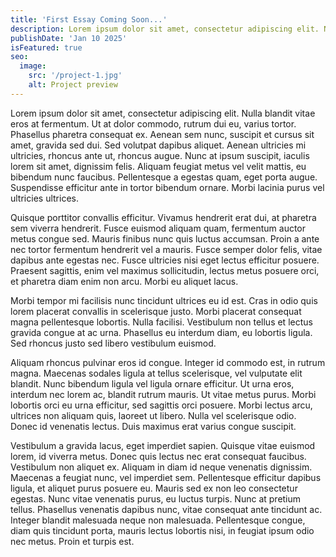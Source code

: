 ```yaml
---
title: 'First Essay Coming Soon...'
description: Lorem ipsum dolor sit amet, consectetur adipiscing elit. Nulla at.
publishDate: 'Jan 10 2025'
isFeatured: true
seo:
  image:
    src: '/project-1.jpg'
    alt: Project preview
---
```


Lorem ipsum dolor sit amet, consectetur adipiscing elit. Nulla blandit vitae eros at fermentum. Ut at dolor commodo, rutrum dui eu, varius tortor. Phasellus pharetra consequat ex. Aenean sem nunc, suscipit et cursus sit amet, gravida sed dui. Sed volutpat dapibus aliquet. Aenean ultricies mi ultricies, rhoncus ante ut, rhoncus augue. Nunc at ipsum suscipit, iaculis lorem sit amet, dignissim felis. Aliquam feugiat metus vel velit mattis, eu bibendum nunc faucibus. Pellentesque a egestas quam, eget porta augue. Suspendisse efficitur ante in tortor bibendum ornare. Morbi lacinia purus vel ultricies ultrices.

Quisque porttitor convallis efficitur. Vivamus hendrerit erat dui, at pharetra sem viverra hendrerit. Fusce euismod aliquam quam, fermentum auctor metus congue sed. Mauris finibus nunc quis luctus accumsan. Proin a ante nec tortor fermentum hendrerit vel a mauris. Fusce semper dolor felis, vitae dapibus ante egestas nec. Fusce ultricies nisi eget lectus efficitur posuere. Praesent sagittis, enim vel maximus sollicitudin, lectus metus posuere orci, et pharetra diam enim non arcu. Morbi eu aliquet lacus.

Morbi tempor mi facilisis nunc tincidunt ultrices eu id est. Cras in odio quis lorem placerat convallis in scelerisque justo. Morbi placerat consequat magna pellentesque lobortis. Nulla facilisi. Vestibulum non tellus et lectus gravida congue at ac urna. Phasellus eu interdum diam, eu lobortis ligula. Sed rhoncus justo sed libero vestibulum euismod.

Aliquam rhoncus pulvinar eros id congue. Integer id commodo est, in rutrum magna. Maecenas sodales ligula at tellus scelerisque, vel vulputate elit blandit. Nunc bibendum ligula vel ligula ornare efficitur. Ut urna eros, interdum nec lorem ac, blandit rutrum mauris. Ut vitae metus purus. Morbi lobortis orci eu urna efficitur, sed sagittis orci posuere. Morbi lectus arcu, ultrices non aliquam quis, laoreet ut libero. Nulla vel scelerisque odio. Donec id venenatis lectus. Duis maximus erat varius congue suscipit.

Vestibulum a gravida lacus, eget imperdiet sapien. Quisque vitae euismod lorem, id viverra metus. Donec quis lectus nec erat consequat faucibus. Vestibulum non aliquet ex. Aliquam in diam id neque venenatis dignissim. Maecenas a feugiat nunc, vel imperdiet sem. Pellentesque efficitur dapibus ligula, et aliquet purus posuere eu. Mauris sed ex non leo consectetur egestas. Nunc vitae venenatis purus, eu luctus turpis. Nunc at pretium tellus. Phasellus venenatis dapibus nunc, vitae consequat ante tincidunt ac. Integer blandit malesuada neque non malesuada. Pellentesque congue, diam quis tincidunt porta, mauris lectus lobortis nisi, in feugiat ipsum odio nec metus. Proin et turpis est.